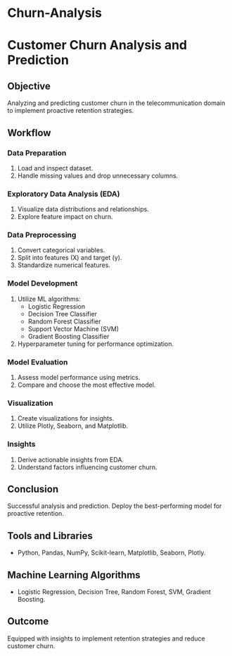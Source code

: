 # Churn-Analysis
# Customer Churn Analysis and Prediction

## Objective
Analyzing and predicting customer churn in the telecommunication domain to implement proactive retention strategies.

## Workflow

### Data Preparation
1. Load and inspect dataset.
2. Handle missing values and drop unnecessary columns.

### Exploratory Data Analysis (EDA)
1. Visualize data distributions and relationships.
2. Explore feature impact on churn.

### Data Preprocessing
1. Convert categorical variables.
2. Split into features (X) and target (y).
3. Standardize numerical features.

### Model Development
1. Utilize ML algorithms:
   - Logistic Regression
   - Decision Tree Classifier
   - Random Forest Classifier
   - Support Vector Machine (SVM)
   - Gradient Boosting Classifier
2. Hyperparameter tuning for performance optimization.

### Model Evaluation
1. Assess model performance using metrics.
2. Compare and choose the most effective model.

### Visualization
1. Create visualizations for insights.
2. Utilize Plotly, Seaborn, and Matplotlib.

### Insights
1. Derive actionable insights from EDA.
2. Understand factors influencing customer churn.

## Conclusion
Successful analysis and prediction. Deploy the best-performing model for proactive retention.

## Tools and Libraries
- Python, Pandas, NumPy, Scikit-learn, Matplotlib, Seaborn, Plotly.

## Machine Learning Algorithms
- Logistic Regression, Decision Tree, Random Forest, SVM, Gradient Boosting.

## Outcome
Equipped with insights to implement retention strategies and reduce customer churn.
